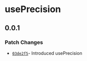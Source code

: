 # usePrecision

## 0.0.1

### Patch Changes

- [`03de2f5`](https://github.com/changeelog/react-hooks/commit/03de2f522c59b12c234720697c0a3833839045ad)- Introduced usePrecision